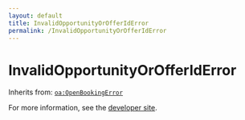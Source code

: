 ```yaml
---
layout: default
title: InvalidOpportunityOrOfferIdError
permalink: /InvalidOpportunityOrOfferIdError
---
```


# InvalidOpportunityOrOfferIdError


Inherits from: [`oa:OpenBookingError`](https://openactive.io/OpenBookingError)

For more information, see the [developer site](https://developer.openactive.io/data-model/types/).